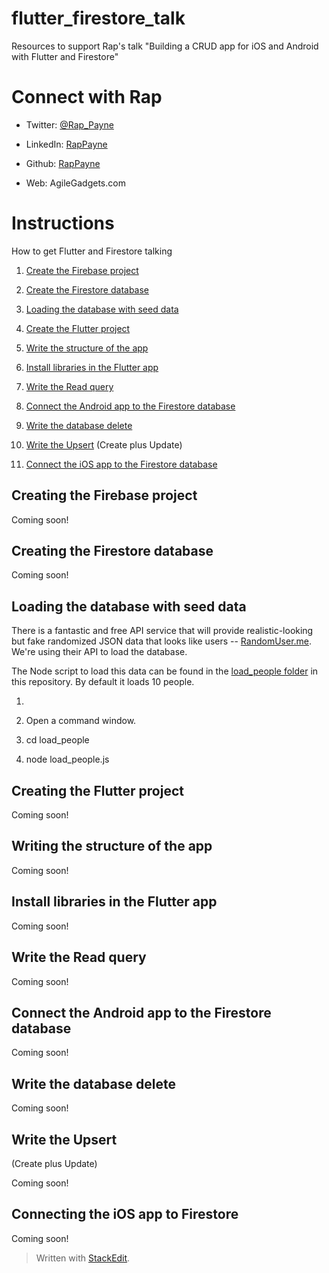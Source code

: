 
# flutter_firestore_talk

Resources to support Rap's talk "Building a CRUD app for iOS and Android with Flutter and Firestore"

  

# Connect with Rap

- Twitter: [@Rap_Payne](https://twitter.com/Rap_Payne)

- LinkedIn: [RapPayne](https://www.linkedin.com/in/rappayne/)

- Github: [RapPayne](https://github.com/rapPayne)

- Web: AgileGadgets.com

  

# Instructions

How to get Flutter and Firestore talking

1. [Create the Firebase project](#Creating-the-Firebase-project)

1. [Create the Firestore database](Creating-the-Firestore-database)

1. [Loading the database with seed data](loading-the-database-with-seed-data)

1. [Create the Flutter project](creating-the-flutter-project)

1. [Write the structure of the app](writing-the-structure-of-the-flutter-app)

1. [Install libraries in the Flutter app](installing-libraries-in-the-flutter-app)

1. [Write the Read query](writing-the-read-query)

1. [Connect the Android app to the Firestore database](connecting-the-android-app-to-the-firestore-database)

1. [Write the database delete](writing-the-database-delete)

1. [Write the Upsert](writing-the-upsert) (Create plus Update)

1. [Connect the iOS app to the Firestore database](connecting-the-ios-app-to-firestore)

  

## Creating the Firebase project

Coming soon!

  

## Creating the Firestore database

Coming soon!

  

## Loading the database with seed data

There is a fantastic and free API service that will provide realistic-looking but fake randomized JSON data that looks like users -- [RandomUser.me](https://randomuser.me/documentation). We're using their API to load the database.

  

The Node script to load this data can be found in the [load_people folder](../load_people) in this repository. By default it loads 10 people.

  

1.

1. Open a command window.

1. cd load_people

1. node load_people.js

  

## Creating the Flutter project

Coming soon!

  

## Writing the structure of the app

Coming soon!

  

## Install libraries in the Flutter app

Coming soon!

  

## Write the Read query

Coming soon!

  

## Connect the Android app to the Firestore database

Coming soon!

  

## Write the database delete

Coming soon!

  

## Write the Upsert
(Create plus Update)

Coming soon!

  

## Connecting the iOS app to Firestore

Coming soon!

> Written with [StackEdit](https://stackedit.io/).
